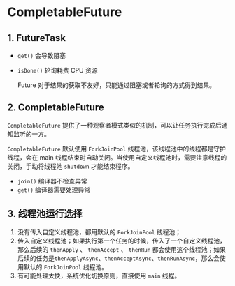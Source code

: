 # CompletableFuture

## 1. FutureTask

- `get()` 会导致阻塞
- `isDone()` 轮询耗费 CPU 资源

  Future 对于结果的获取不友好，只能通过阻塞或者轮询的方式得到结果。

## 2. CompletableFuture

  `CompletableFuture` 提供了一种观察者模式类似的机制，可以让任务执行完成后通知监听的一方。

  `CompletableFuture` 默认使用 `ForkJoinPool` 线程池，该线程池中的线程都是守护线程，会在 main 线程结束时自动关闭。当使用自定义线程池时，需要注意线程的关闭，手动将线程池 `shutdown` 才能结束程序。

- `join()` 编译器不检查异常
- `get()` 编译器需要处理异常

## 3. 线程池运行选择

1. 没有传入自定义线程池，都用默认的 `ForkJoinPool` 线程池；
2. 传入自定义线程池；如果执行第一个任务的时候，传入了一个自定义线程池，那么后续的 `thenApply` 、 `thenAccept` 、 `thenRun` 都会使用这个线程池；如果后续的任务是`thenApplyAsync`、`thenAcceptAsync`、`thenRunAsync`，那么会使用默认的 `ForkJoinPool` 线程池。
3. 有可能处理太快，系统优化切换原则，直接使用 `main` 线程。
